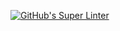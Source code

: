 [![GitHub's Super Linter](https://github.com/ICS2O-Programming-Joseph-K/Unit3-02-HTML-VolumePyramid/workflows/GitHub's%20Super%20Linter/badge.svg)](https://github.com/ICS2O-Programming-Joseph-K/Unit3-02-HTML-VolumePyramid/actions)